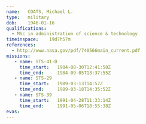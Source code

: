 ```yaml
---
name:	COATS, Michael L.
type:	military
dob:	1946-01-16
qualifications:
  - MSc in administration of science & technology
timeinspace:	19d7h57m
references:
  - http://www.nasa.gov/pdf/740566main_current.pdf
missions:
   - name: STS-41-D
     time_start:   1984-08-30T12:41:50Z
     time_end:     1984-09-05T13:37:55Z
   - name: STS-29
     time_start:   1989-03-13T14:57Z
     time_end:     1989-03-18T14:35:52Z
   - name: STS-39
     time_start:   1991-04-28T11:33:14Z
     time_end:     1991-05-06T18:55:38Z
evas:
---
```

